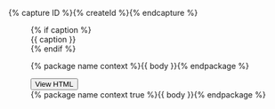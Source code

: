 {% capture ID %}{% createId %}{% endcapture %}

<figure class="border border-base-lighter margin-0 margin-y-3 padding-3 tablet:padding-4 radius-lg" {% if label %}aria-label="{{ label }}"{% endif %}>
  {% if caption %}<figcaption class="margin-bottom-2">{{ caption }}</figcaption>{% endif %}

  {% package name context %}{{ body }}{% endpackage %}

  <div class="margin-0 margin-top-3">
    <div class="usa-accordion cfa-accordion">
      <div class="usa-accordion__heading">
        <button type="button" class="usa-accordion__button" aria-expanded="false" aria-controls="aria-c-{{ ID }}">
          View HTML
        </button>
      </div>
      <div id="aria-c-{{ ID }}" class="usa-accordion__content overflow-visible padding-0">
        {% package name context true %}{{ body }}{% endpackage %}
      </div>
    </div>
  </div>
</figure>